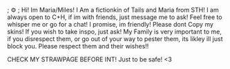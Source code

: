 ; ⚙️ ; Hi! Im Maria/Miles!
I Am a fictionkin of Tails and Maria from STH!
I am always open to C+H, if im with friends, just message me to ask!
Feel free to whisper me or go for a chat! I promise, im friendly!
Please dont Copy my skins! If you wish to take inspo, just ask!
My Family is very important to me, if you disrespect them, or go out of your way
to pester them, its likley ill just block you. Please respect them and their wishes!!

CHECK MY STRAWPAGE BEFORE INT! Just to be safe! <3


<!---
WEBCOREMADNESS/WEBCOREMADNESS is a ✨ special ✨ repository because its `README.md` (this file) appears on your GitHub profile.
You can click the Preview link to take a look at your changes.
--->
